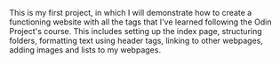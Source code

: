 This is my first project, in which I will demonstrate how to create a functioning website with all the tags that I've learned following the Odin Project's course.
This includes setting up the index page, structuring folders, formatting text using header tags, linking to other webpages, adding images and lists to my webpages.
